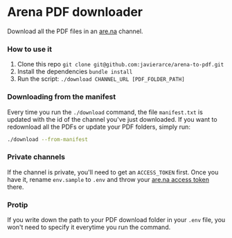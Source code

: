 # Arena PDF downloader

Download all the PDF files in an [are.na](https://are.na) channel.

### How to use it

1. Clone this repo `git clone git@github.com:javierarce/arena-to-pdf.git`
2. Install the dependencies `bundle install`
3. Run the script: `./download CHANNEL_URL [PDF_FOLDER_PATH]`


### Downloading from the manifest

Every time you run the `./download` command, the file `manifest.txt` is updated
with the id of the channel you've just downloaded. If you want to redownload all the PDFs or update your PDF folders, simply run:

```bash
./download --from-manifest
```

### Private channels

If the channel is private, you'll need to get an `ACCESS_TOKEN` first. Once you have it, rename `env.sample` to `.env` and throw your [are.na access token](https://dev.are.na/oauth/applications) there.

### Protip

If you write down the path to your PDF download folder in your `.env` file, you won't need to specify it everytime you run the command.
